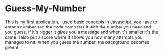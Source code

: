 # Guess-My-Number

This is my first application, I used basic concepts in Javascript, you have to enter a number and the code compares it with the number you need and you guess, if it's bigger it gives you a message and when it's smaller it's the same. I also put a score where it shows you how many attempts you managed to hit. When you guess the number, the background becomes green!
